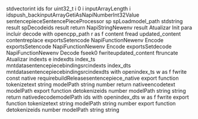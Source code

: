 stdvectorint ids
for uint32_t i  0 i  inputArrayLength i 
idspush_backinputArrayGetiAsNapiNumberInt32Value
sentencepieceSentencePieceProcessor sp
spLoadmodel_path
stdstring result
spDecodeids result
return NapiStringNewenv result
 Atualizar Init para incluir decode
with opencpp_path r as f
content  fread
updated_content  contentreplace
exportsSetencode NapiFunctionNewenv Encode
exportsSetencode NapiFunctionNewenv Encode
exportsSetdecode NapiFunctionNewenv Decode
fseek0
fwriteupdated_content
ftruncate
 Atualizar indexts e indexdts
index_ts  mntdatasentencepiecebindingsrcindexts
index_dts  mntdatasentencepiecebindingsrcindexdts
with openindex_ts w as f
fwrite
const native  requirebuildReleasesentencepiece_native
export function tokenizetext string modelPath string number 
return nativeencodetext modelPath
export function detokenizeids number modelPath string string 
return nativedecodemodelPath ids
with openindex_dts w as f
fwrite
export function tokenizetext string modelPath string number
export function detokenizeids number modelPath string string